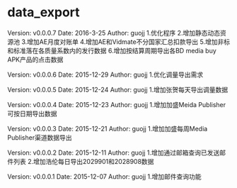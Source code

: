 # data_export

Version: v0.0.0.7
Date: 2016-3-25
Author: guojj
1.优化程序
2.增加静态动态资源池
3.增加AE月度对账单
4.增加AE和Vidmate不分国家汇总扣款导出
5.增加非标和标准落在各质量系数内的发行数据
6.增加按结算周期导出各BD media buy APK产品的点击数据

Version: v0.0.0.6
Date: 2015-12-29
Author: guojj
1.优化调量导出需求

Version: v0.0.0.5
Date: 2015-12-24
Author: guojj
1.增加张贺每天导出调量数据

Version: v0.0.0.4
Date: 2015-12-23
Author: guojj
1.增加加盛Meida Publisher可按日期导出数据

Version: v0.0.0.3
Date: 2015-12-21
Author: guojj
1.增加加盛每周Media Publisher渠道数据导出

Version: v0.0.0.2
Date: 2015-12-11
Author: guojj
1.增加通过邮箱查询已发送邮件列表
2.增加浩伦每日导出2029901和2028908数据

Version: v0.0.0.1
Date: 2015-12-07
Author: guojj
1.增加邮件查询功能
